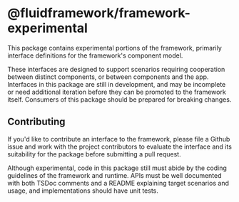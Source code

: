 # @fluidframework/framework-experimental

This package contains experimental portions of the framework, primarily interface definitions for the framework's component model.

These interfaces are designed to support scenarios requiring cooperation between distinct components, or between components and the app.  Interfaces in this package are still in development, and may be incomplete or need additional iteration before they can be promoted to the framework itself.  Consumers of this package should be prepared for breaking changes.

## Contributing

If you'd like to contribute an interface to the framework, please file a Github issue and work with the project contributors to evaluate the interface and its suitability for the package before submitting a pull request.

Although experimental, code in this package still must abide by the coding guidelines of the framework and runtime.  APIs must be well documented with both TSDoc comments and a README explaining target scenarios and usage, and implementations should have unit tests.
